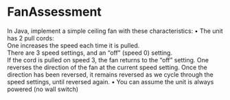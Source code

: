 # FanAssessment
In Java,  implement a simple ceiling fan with these characteristics:
•    The unit has 2 pull cords:   
        One increases the speed each time it is pulled.  
        There are 3 speed settings, and an “off” (speed 0) setting.   
        If the cord is pulled on speed 3, the fan returns to the “off” setting. 
        One reverses the direction of the fan at the current speed setting. 
        Once the direction has been reversed, it remains reversed as we cycle through the speed settings, until reversed again.
•    You can assume the unit is always powered (no wall switch)
